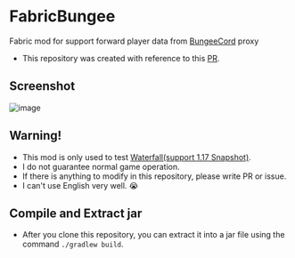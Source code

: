 # FabricBungee
Fabric mod for support forward player data from [BungeeCord](https://github.com/SpigotMC/BungeeCord) proxy
 - This repository was created with reference to this [PR](https://github.com/OKTW-Network/FabricProxy/pull/15).


## Screenshot
![image](https://user-images.githubusercontent.com/45729082/113952382-8b7d9180-9850-11eb-9efe-f140d68f2c47.png)


## Warning!
 - This mod is only used to test [Waterfall(support 1.17 Snapshot)](https://github.com/LemonCaramel/Waterfall).
 - I do not guarantee normal game operation.
 - If there is anything to modify in this repository, please write PR or issue.
 - I can't use English very well. :sob:

## Compile and Extract jar
- After you clone this repository, you can extract it into a jar file using the command `./gradlew build`.
